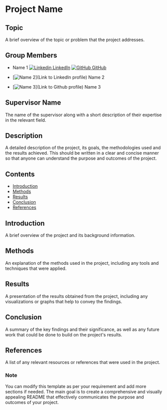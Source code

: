 # Project Name

## Topic
A brief overview of the topic or problem that the project addresses.

## Group Members
- Name 1 [![Linkedin](https://i.stack.imgur.com/gVE0j.png) LinkedIn](https://www.linkedin.com/) [![GitHub](https://i.stack.imgur.com/tskMh.png) GitHub](https://github.com/)

- [![Name 2](https://cdn.icon-icons.com/icons2/1378/PNG/512/icon-linkedin_96069.png)](Link to LinkedIn profile) Name 2
- [![Name 3](https://cdn.icon-icons.com/icons2/1378/PNG/512/icon-github_96062.png)](Link to Github profile) Name 3

## Supervisor Name
The name of the supervisor along with a short description of their expertise in the relevant field.

## Description
A detailed description of the project, its goals, the methodologies used and the results achieved. This should be written in a clear and concise manner so that anyone can understand the purpose and outcomes of the project.

## Contents
- [Introduction](#introduction)
- [Methods](#methods)
- [Results](#results)
- [Conclusion](#conclusion)
- [References](#references)

## Introduction
A brief overview of the project and its background information.

## Methods
An explanation of the methods used in the project, including any tools and techniques that were applied.

## Results
A presentation of the results obtained from the project, including any visualizations or graphs that help to convey the findings.

## Conclusion
A summary of the key findings and their significance, as well as any future work that could be done to build on the project's results.

## References
A list of any relevant resources or references that were used in the project.

### Note
You can modify this template as per your requirement and add more sections if needed. The main goal is to create a comprehensive and visually appealing README that effectively communicates the purpose and outcomes of your project.
